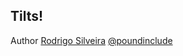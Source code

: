Tilts!
------

Author [Rodrigo Silveira](http://www.rodrigo-silveira.com)
[@poundinclude](https://twitter.com/poundinclude)

